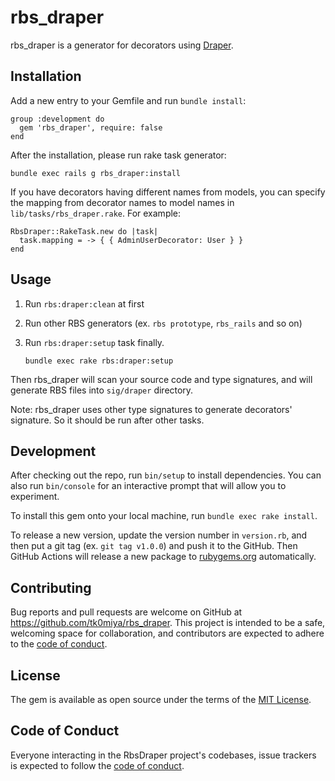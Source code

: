 # rbs_draper

rbs_draper is a generator for decorators using [Draper](https://github.com/drapergem/draper).

## Installation

Add a new entry to your Gemfile and run `bundle install`:

    group :development do
      gem 'rbs_draper', require: false
    end

After the installation, please run rake task generator:

    bundle exec rails g rbs_draper:install

If you have decorators having different names from models, you can specify the mapping from
decorator names to model names in `lib/tasks/rbs_draper.rake`. For example:

    RbsDraper::RakeTask.new do |task|
      task.mapping = -> { { AdminUserDecorator: User } }
    end

## Usage

1. Run `rbs:draper:clean` at first
2. Run other RBS generators (ex. `rbs prototype`, `rbs_rails` and so on)
3. Run `rbs:draper:setup` task finally.

       bundle exec rake rbs:draper:setup

Then rbs_draper will scan your source code and type signatures, and will generate
RBS files into `sig/draper` directory.

Note: rbs_draper uses other type signatures to generate decorators' signature.
      So it should be run after other tasks.

## Development

After checking out the repo, run `bin/setup` to install dependencies. You can also
run `bin/console` for an interactive prompt that will allow you to experiment.

To install this gem onto your local machine, run `bundle exec rake install`.

To release a new version, update the version number in `version.rb`, and then put
a git tag (ex. `git tag v1.0.0`) and push it to the GitHub.  Then GitHub Actions
will release a new package to [rubygems.org](https://rubygems.org) automatically.

## Contributing

Bug reports and pull requests are welcome on GitHub at https://github.com/tk0miya/rbs_draper.
This project is intended to be a safe, welcoming space for collaboration, and contributors are
expected to adhere to the [code of conduct](https://github.com/tk0miya/rbs_draper/blob/main/CODE_OF_CONDUCT.md).

## License

The gem is available as open source under the terms of the [MIT License](https://opensource.org/licenses/MIT).

## Code of Conduct

Everyone interacting in the RbsDraper project's codebases, issue trackers is expected to
follow the [code of conduct](https://github.com/tk0miya/rbs_draper/blob/main/CODE_OF_CONDUCT.md).
